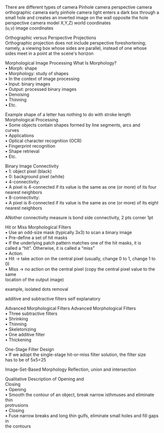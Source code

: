 There are different types of camera
Pinhole camera
perspective camera
orthographic camera
early pinhole camera
light enters a dark box through a small hole and creates an inverted image on the wall opposite the hole
perspective camera model
X,Y,Z) world coordinates  
(u,v) image coordinates  



Orthographic versus Perspective Projections  
Orthographic projection does not include perspective foreshortening;  
namely, a viewing box whose sides are parallel, instead of one whose  
sides meet in a point at the scene's horizon  

Morphological Image Processing
What Is Morphology?  
• Morph: shape  
• Morphology: study of shapes  
• In the context of image processing  
• Input: binary images  
• Output: processed binary images  
• Denoising  
• Thinning  
• Etc.

Example
shape of a letter has nothing to do with stroke length
Morphological Processing  
• Some objects contain shapes formed by line segments, arcs and  
curves  
• Applications  
• Optical character recognition (OCR)  
• Fingerprint recognition  
• Shape retrieval  
• Etc.

Binary Image Connectivity  
• 1: object pixel (black)  
• 0: background pixel (white)  
• 4-connectivity:  
• A pixel is 4-connected if its value is the same as one (or more) of its four  
nearest neighbors  
• 8-connectivity:  
• A pixel is 8-connected if its value is the same as one (or more) of its eight  
nearest neighbors

ANother connectivity measure is bond
side connectivity, 2 pts
corner 1pt

Hit or Miss Morphological Filters  
• Use an odd-size mask (typically 3x3) to scan a binary image  
• Pre-define a set of hit masks  
• If the underlying patch pattern matches one of the hit masks, it is  
called a “hit”. Otherwise, it is called a “miss”  
• Action:  
• Hit -> take action on the central pixel (usually, change 0 to 1, change 1 to 0)  
• Miss -> no action on the central pixel (copy the central pixel value to the same  
location of the output image)

example, isolated dots removal

additive and subtractive filters
self explanatory

Advanced Morphological Filters
Advanced Morphological Filters  
• Three subtractive filters  
• Shrinking  
• Thinning  
• Skeletonizing  
• One additive filter  
• Thickening

One-Stage Filter Design  
• If we adopt the single-stage hit-or-miss filter solution, the filter size  
has to be of 5x5=25

Image-Set-Based Morphology
Reflection, union and intersection

Qualitative Description of Opening and  
Closing  
• Opening  
• Smooth the contour of an object, break narrow isthmuses and eliminate thin  
protrusions  
• Closing  
• Fuse narrow breaks and long thin gulfs, eliminate small holes and fill gaps in  
the contours